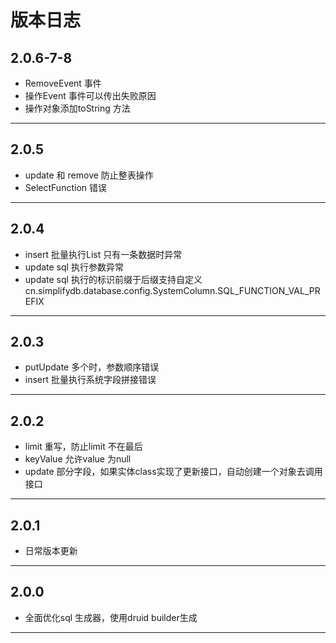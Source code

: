 # 版本日志

## 2.0.6-7-8

*  RemoveEvent 事件
*  操作Event 事件可以传出失败原因
*  操作对象添加toString 方法

-------------------------------------------------------------------------------------------------------------

## 2.0.5

*  update 和 remove 防止整表操作
*  SelectFunction 错误

-------------------------------------------------------------------------------------------------------------


## 2.0.4

*  insert 批量执行List 只有一条数据时异常
*  update sql 执行参数异常
*  update sql 执行的标识前缀于后缀支持自定义 cn.simplifydb.database.config.SystemColumn.SQL_FUNCTION_VAL_PREFIX

-------------------------------------------------------------------------------------------------------------

## 2.0.3

*  putUpdate 多个时，参数顺序错误
*  insert 批量执行系统字段拼接错误

-------------------------------------------------------------------------------------------------------------


## 2.0.2

*  limit 重写，防止limit 不在最后
*  keyValue 允许value 为null
*  update 部分字段，如果实体class实现了更新接口，自动创建一个对象去调用接口

-------------------------------------------------------------------------------------------------------------


## 2.0.1

*  日常版本更新

-------------------------------------------------------------------------------------------------------------


## 2.0.0

*  全面优化sql 生成器，使用druid builder生成

-------------------------------------------------------------------------------------------------------------

